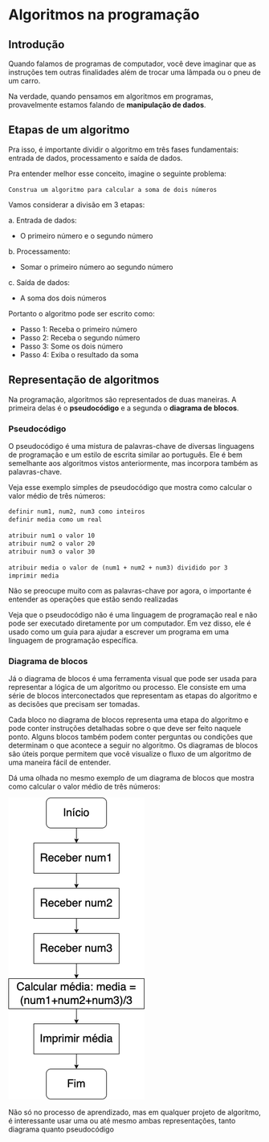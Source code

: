 # Algoritmos na programação

## Introdução

Quando falamos de programas de computador, você deve imaginar que as instruções tem outras finalidades além de trocar uma lâmpada ou o pneu de um carro.

Na verdade, quando pensamos em algoritmos em programas, provavelmente estamos falando de **manipulação de dados**.

## Etapas de um algoritmo

Pra isso, é importante dividir o algoritmo em três fases fundamentais: entrada de dados, processamento e saída de dados.

Pra entender melhor esse conceito, imagine o seguinte problema:

`Construa um algoritmo para calcular a soma de dois números`

Vamos considerar a divisão em 3 etapas:

a. Entrada de dados:

- O primeiro número e o segundo número

b. Processamento:

- Somar o primeiro número ao segundo número

c. Saída de dados:

- A soma dos dois números

Portanto o algoritmo pode ser escrito como:

- Passo 1: Receba o primeiro número
- Passo 2: Receba o segundo número
- Passo 3: Some os dois número
- Passo 4: Exiba o resultado da soma

## Representação de algoritmos

Na programação, algoritmos são representados de duas maneiras. A primeira delas é o **pseudocódigo** e a segunda o **diagrama de blocos**.

### Pseudocódigo

O pseudocódigo é uma mistura de palavras-chave de diversas linguagens de programação e um estilo de escrita similar ao português. Ele é bem semelhante aos algoritmos vistos anteriormente, mas incorpora também as palavras-chave.

Veja esse exemplo simples de pseudocódigo que mostra como calcular o valor médio de três números:

```
definir num1, num2, num3 como inteiros
definir media como um real

atribuir num1 o valor 10
atribuir num2 o valor 20
atribuir num3 o valor 30

atribuir media o valor de (num1 + num2 + num3) dividido por 3
imprimir media
```

Não se preocupe muito com as palavras-chave por agora, o importante é entender as operações que estão sendo realizadas

Veja que o pseudocódigo não é uma linguagem de programação real e não pode ser executado diretamente por um computador. Em vez disso, ele é usado como um guia para ajudar a escrever um programa em uma linguagem de programação específica.

### Diagrama de blocos

Já o diagrama de blocos é uma ferramenta visual que pode ser usada para representar a lógica de um algoritmo ou processo. Ele consiste em uma série de blocos interconectados que representam as etapas do algoritmo e as decisões que precisam ser tomadas.

Cada bloco no diagrama de blocos representa uma etapa do algoritmo e pode conter instruções detalhadas sobre o que deve ser feito naquele ponto. Alguns blocos também podem conter perguntas ou condições que determinam o que acontece a seguir no algoritmo. Os diagramas de blocos são úteis porque permitem que você visualize o fluxo de um algoritmo de uma maneira fácil de entender.

Dá uma olhada no mesmo exemplo de um diagrama de blocos que mostra como calcular o valor médio de três números:

![Diagrama](Imagens/diagrama1.png)

Não só no processo de aprendizado, mas em qualquer projeto de algoritmo, é interessante usar uma ou até mesmo ambas representações, tanto diagrama quanto pseudocódigo
